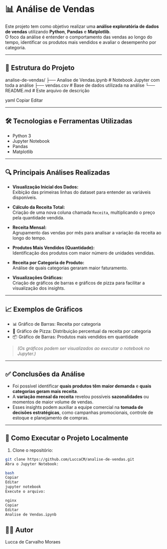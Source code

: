 # 📊 Análise de Vendas

Este projeto tem como objetivo realizar uma **análise exploratória de dados de vendas** utilizando **Python**, **Pandas** e **Matplotlib**.  
O foco da análise é entender o comportamento das vendas ao longo do tempo, identificar os produtos mais vendidos e avaliar o desempenho por categoria.

---

## 📂 Estrutura do Projeto

analise-de-vendas/
├── Analise de Vendas.ipynb # Notebook Jupyter com toda a análise
├── vendas.csv # Base de dados utilizada na análise
└── README.md # Este arquivo de descrição

yaml
Copiar
Editar

---

## 🛠️ Tecnologias e Ferramentas Utilizadas

- Python 3
- Jupyter Notebook
- Pandas
- Matplotlib

---

## 🔍 Principais Análises Realizadas

- **Visualização Inicial dos Dados:**  
  Exibição das primeiras linhas do dataset para entender as variáveis disponíveis.

- **Cálculo da Receita Total:**  
  Criação de uma nova coluna chamada `Receita`, multiplicando o preço pela quantidade vendida.

- **Receita Mensal:**  
  Agrupamento das vendas por mês para analisar a variação da receita ao longo do tempo.

- **Produtos Mais Vendidos (Quantidade):**  
  Identificação dos produtos com maior número de unidades vendidas.

- **Receita por Categoria de Produto:**  
  Análise de quais categorias geraram maior faturamento.

- **Visualizações Gráficas:**  
  Criação de gráficos de barras e gráficos de pizza para facilitar a visualização dos insights.

---

## 📈 Exemplos de Gráficos

- 📊 Gráfico de Barras: Receita por categoria
- 🥧 Gráfico de Pizza: Distribuição percentual da receita por categoria
- 📦 Gráfico de Barras: Produtos mais vendidos em quantidade

> *(Os gráficos podem ser visualizados ao executar o notebook no Jupyter.)*

---

## ✅ Conclusões da Análise

- Foi possível identificar **quais produtos têm maior demanda** e **quais categorias geram mais receita**.
- A **variação mensal da receita** revelou possíveis **sazonalidades** ou momentos de maior volume de vendas.
- Esses insights podem auxiliar a equipe comercial na **tomada de decisões estratégicas**, como campanhas promocionais, controle de estoque e planejamento de compras.

---

## 🚀 Como Executar o Projeto Localmente

1. Clone o repositório:

```bash
git clone https://github.com/LuccaCM/analise-de-vendas.git
Abra o Jupyter Notebook:

bash
Copiar
Editar
jupyter notebook
Execute o arquivo:

nginx
Copiar
Editar
Analise de Vendas.ipynb

````
## 👨‍💻 Autor
Lucca de Carvalho Moraes
